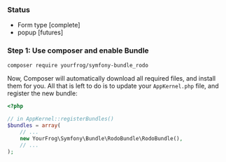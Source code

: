 ### Status
- Form type [complete]
- popup [futures]

### Step 1: Use composer and enable Bundle

```bash
composer require yourfrog/symfony-bundle_rodo
```

Now, Composer will automatically download all required files, and install them
for you. All that is left to do is to update your ``AppKernel.php`` file, and
register the new bundle:

```php
<?php

// in AppKernel::registerBundles()
$bundles = array(
    // ...
    new YourFrog\Symfony\Bundle\RodoBundle\RodoBundle(),
    // ...
);
```
